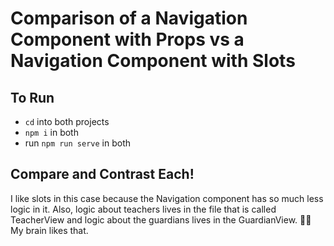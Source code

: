 # Comparison of a Navigation Component with Props vs a Navigation Component with Slots

## To Run
- `cd` into both projects
- `npm i` in both
- run `npm run serve` in both

## Compare and Contrast Each!

I like slots in this case because the Navigation component has so much less logic in it. Also, logic about teachers lives in the file that is called TeacherView and logic about the guardians lives in the GuardianView. 🤷‍♀️ My brain likes that.

